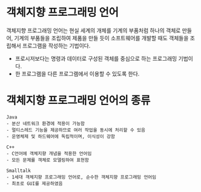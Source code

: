 # 객체지향 프로그래밍 언어
객체지향 프로그래밍 언어는 현실 세계의 개체를 기계의 부품처럼 하나의 객체로 만들어, 기계의 부품들을 조립하여 제품을 만들 듯이 소프트웨어를 개발할 때도 객체들을 조립해서 프로그램을 작성하는 기법이다.

- 프로시저보다는 명령과 데이터로 구성된 객체를 중심으로 하는 프로그래밍 기법이다.
- 한 프로그램을 다른 프로그램에서 이용할 수 있도록 한다.

# 객체지향 프로그래밍 언어의 종류
```
Java
- 분산 네트워크 환경에 적용이 가능함
- 멀티스레드 기능을 제공하므로 여러 작업을 동시에 처리할 수 있음
- 운영체제 및 하드웨어에 독립적이며, 이식성이 강함

C++
- C언어에 객체지향 개념을 적용한 언어임
- 모든 문제를 객체로 모델링하여 표현함

Smalltalk
- 1세대 객체지향 프로그래밍 언어로, 순수한 객체지향 프로그래밍 언어임
- 최초로 GUI를 제공하였음
```